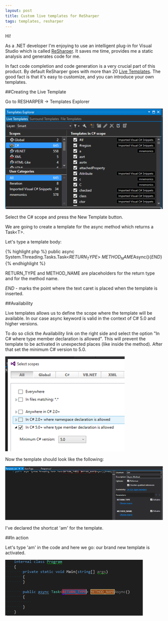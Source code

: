 ```yaml
---
layout: post
title: Custom live templates for ReSharper
tags: templates, resharper
---
```


Hi!

As a .NET developer I'm enjoying to use an intelligent plug-in for Visual Studio which is called [ReSharper](https://www.jetbrains.com/resharper/).
It saves me time, provides me a static analysis and generates code for me.

In fact code completion and code generation is a very crucial part of this product. By default ReSharper goes with more than 20 [Live Templates](https://www.jetbrains.com/resharper/features/code_templates.html). The good fact is that it's easy to customize, and you can introduce your own templates.

##Creating the Live Template

Go to RESHARPER -> Templates Explorer 

![Template Explorer](/images/resharper-custom-live-templates/templates-explorer.PNG)

Select the C# scope and press the New Template button. 

We are going to create a template for the async method which returns a Task\<T\>.

Let's type a template body:

{% highlight php %}
public async System.Threading.Tasks.Task<$RETURN_TYPE$> $METHOD_NAME$Async(){$END$}
{% endhighlight %}

RETURN\_TYPE and METHOD\_NAME are placeholders for the return type and for the method name.

$END$ - marks the point where the text caret is placed when the template is inserted. 


##Availability

Live templates allows us to define the scope where the template will be available. In our case async keyword is valid in the context of C# 5.0 and higher versions.

To do so click the Availability link on the right side and select the option "In C# where type member declaration is allowed". This will prevent the template to be activated in unexpected places (like inside the method). After that set the minimum C# version to 5.0.


![availability](/images/resharper-custom-live-templates/availability.PNG)

Now the template should look like the following:

![Result](/images/resharper-custom-live-templates/overview.png)

I've declared the shortcat 'am' for the template.

##In action

Let's type 'am' in the code and here we go: our brand new template is activated.

![Template in action](/images/resharper-custom-live-templates/in-action.PNG)

